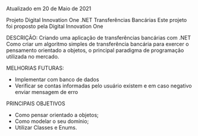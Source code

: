 Atualizado em 20 de Maio de 2021

Projeto Digital Innovation One .NET
Transferências Bancárias
Este projeto foi proposto pela Digital Innovation One

DESCRIÇÃO:
Criando uma aplicação de transferências bancárias com .NET Como criar um algoritmo simples de transferência bancária para exercer o pensamento orientado a objetos, o principal paradigma de programação utilizada no mercado.

MELHORIAS FUTURAS:
- Implementar com banco de dados
- Verificar se contas informadas pelo usuário existem e em caso negativo enviar mensagem de erro

PRINCIPAIS OBJETIVOS
- Como pensar orientado a objetos;
- Como modelar o seu domínio;
- Utilizar Classes e Enums.
